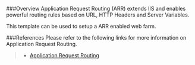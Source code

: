 ###Overview
Application Request Routing (ARR) extends IIS and enables powerful routing rules based on URL, HTTP Headers and Server Variables.

This template can be used to setup a ARR enabled web farm.

###References
Please refer to the following links for more information on Application Request Routing.
> - [Application Request Routing](http://www.iis.net/downloads/microsoft/application-request-routing)

